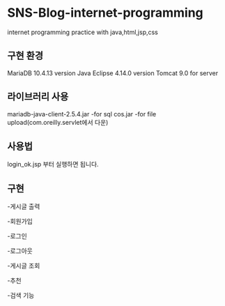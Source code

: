 # SNS-Blog-internet-programming
internet programming practice with java,html,jsp,css

## 구현 환경
MariaDB 10.4.13 version
Java Eclipse 4.14.0 version
Tomcat 9.0 for server


## 라이브러리 사용
mariadb-java-client-2.5.4.jar
  -for sql
cos.jar
  -for file upload(com.oreilly.servlet에서 다운)
  

## 사용법
login_ok.jsp 부터 실행하면 됩니다.

## 구현
-게시글 출력

-회원가입

-로그인

-로그아웃

-게시글 조회

-추천

-검색 기능
